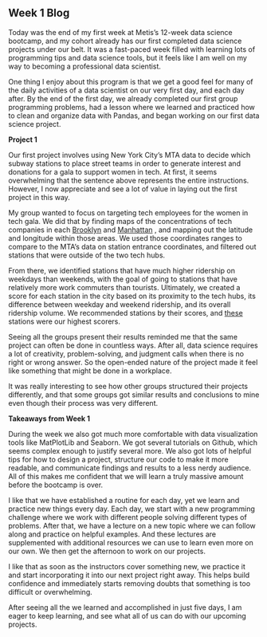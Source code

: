 ## Week 1 Blog

Today was the end of my first week at Metis’s 12-week data science bootcamp, and my cohort already has our first completed data science projects under our belt. It was a fast-paced week filled with learning lots of programming tips and data science tools,  but it feels like I am well on my way to becoming a professional data scientist.

One thing I enjoy about this program is that we get a good feel for many of the daily activities of a data scientist on our very first day, and each day after. By the end of the first day, we already completed our first group programming problems, had a lesson where we learned and practiced how to clean and organize data with Pandas, and began working on our first data science project.

**Project 1**

Our first project involves using New York City’s MTA data to decide which subway stations to place street teams in order to generate interest and donations for a gala to support women in tech. At first, it seems overwhelming that the sentence above represents the entire instructions. However, I now appreciate and see a lot of value in laying out the first project in this way.

My group wanted to focus on targeting tech employees for the women in tech gala. We did that by finding maps of the concentrations of tech companies in each [Brooklyn](https://inhabitat.com/nyc/brooklyn-tech-triangle-plan-could-re-create-silicon-valley-in-nyc/) and [Manhattan](https://www.builtinnyc.com/2016/12/13/big-tech-companies-nyc-locations)
, and mapping out the latitude and longitude within those areas. We used those coordinates ranges to compare to the MTA’s data on station entrance coordinates, and filtered out stations that were outside of the two tech hubs.

From there, we identified stations that have much higher ridership on weekdays than weekends, with the goal of going to stations that have relatively more work commuters than tourists. Ultimately, we created a score for each station in the city based on its proximity to the tech hubs, its difference between weekday and weekend ridership, and its overall ridership volume. We recommended stations by their scores, and [these](https://github.com/lukevg/MTA-Project/blob/master/top20_rtd.png) stations were our highest scorers.

Seeing all the groups present their results reminded me that the same project can often be done in countless ways.  After all, data science requires a lot of creativity, problem-solving, and judgment calls when there is no right or wrong answer. So the open-ended nature of the project made it feel like something that might be done in a workplace.

It was really interesting to see how other groups structured their projects differently, and that some groups got similar results and conclusions to mine even though their process was very different.

**Takeaways from Week 1**

During the week we also got much more comfortable with data visualization tools like MatPlotLib and Seaborn. We got several tutorials on Github, which seems complex enough to justify several more.  We also got lots of helpful tips for how to design a project, structure our code to make it more readable, and communicate findings and results to a less nerdy audience. All of this makes me confident that we will learn a truly massive amount before the bootcamp is over.

I like that we have established a routine for each day, yet we learn and practice new things every day. Each day, we start with a new programming challenge where we work with different people solving different types of problems. After that, we have a lecture on a new topic where we can follow along and practice on helpful examples. And these lectures are supplemented with additional resources we can use to learn even more on our own. We then get the afternoon to work on our projects.

I like that as soon as the instructors cover something new, we practice it and start incorporating it into our next project right away. This helps build confidence and immediately starts removing doubts that something is too difficult or overwhelming.

After seeing all the we learned and accomplished in just five days, I am eager to keep learning,  and see what all of us can do with our upcoming projects.
